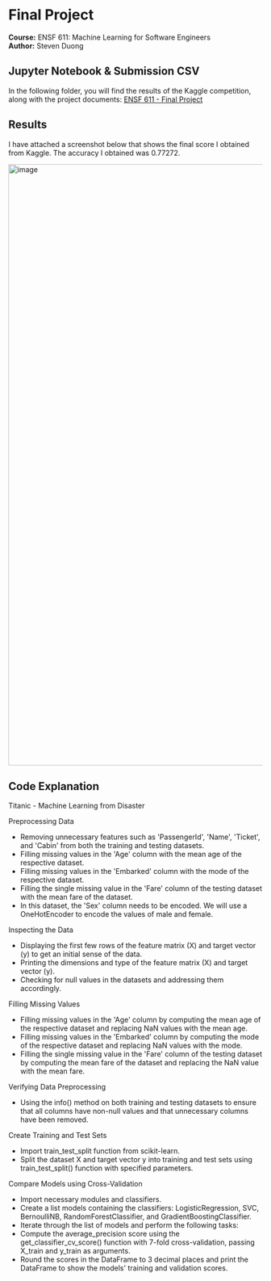 # Final Project

**Course:** ENSF 611: Machine Learning for Software Engineers  
**Author:** Steven Duong

## Jupyter Notebook & Submission CSV
In the following folder, you will find the results of the Kaggle competition, along with the project documents: [ENSF 611 - Final Project](https://github.com/StevenD24/ENSF-611-Final-Project/tree/main/ENSF%20611%20-%20Final%20Project)

## Results

I have attached a screenshot below that shows the final score I obtained from Kaggle. The accuracy I obtained was 0.77272.

<img width="1191" alt="image" src="https://user-images.githubusercontent.com/105379503/227672116-16b1968f-08ee-4a96-a436-c380d6cf6cf1.png">

## Code Explanation

Titanic - Machine Learning from Disaster

Preprocessing Data
- Removing unnecessary features such as 'PassengerId', 'Name', 'Ticket', and 'Cabin' from both the training and testing datasets.
- Filling missing values in the 'Age' column with the mean age of the respective dataset.
- Filling missing values in the 'Embarked' column with the mode of the respective dataset.
- Filling the single missing value in the 'Fare' column of the testing dataset with the mean fare of the dataset.
- In this dataset, the 'Sex' column needs to be encoded. We will use a OneHotEncoder to encode the values of male and female.
  
Inspecting the Data
- Displaying the first few rows of the feature matrix (X) and target vector (y) to get an initial sense of the data.
- Printing the dimensions and type of the feature matrix (X) and target vector (y).
- Checking for null values in the datasets and addressing them accordingly.
  
Filling Missing Values
- Filling missing values in the 'Age' column by computing the mean age of the respective dataset and replacing NaN values with the mean age.
- Filling missing values in the 'Embarked' column by computing the mode of the respective dataset and replacing NaN values with the mode.
- Filling the single missing value in the 'Fare' column of the testing dataset by computing the mean fare of the dataset and replacing the NaN value with the mean fare.

Verifying Data Preprocessing
- Using the info() method on both training and testing datasets to ensure that all columns have non-null values and that unnecessary columns have been removed.
  
Create Training and Test Sets
- Import train_test_split function from scikit-learn.
- Split the dataset X and target vector y into training and test sets using train_test_split() function with specified parameters.
  
Compare Models using Cross-Validation
- Import necessary modules and classifiers.
- Create a list models containing the classifiers: LogisticRegression, SVC, BernoulliNB, RandomForestClassifier, and GradientBoostingClassifier.
- Iterate through the list of models and perform the following tasks:
- Compute the average_precision score using the get_classifier_cv_score() function with 7-fold cross-validation, passing X_train and y_train as arguments.
- Round the scores in the DataFrame to 3 decimal places and print the DataFrame to show the models' training and validation scores.
